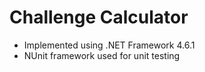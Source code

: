 # Challenge Calculator

- Implemented using .NET Framework 4.6.1
- NUnit framework used for unit testing
